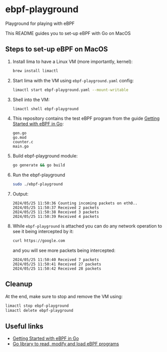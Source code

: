 # ebpf-playground
Playground for playing with eBPF

This README guides you to set-up eBPF with Go on MacOS

## Steps to set-up eBPF on MacOS

1. Install lima to have a Linux VM (more importantly, kernel): 
   ```bash
   brew install limactl
   ```
2. Start lima with the VM using `ebpf-playground.yaml` config:
   ```bash
   limactl start ebpf-playground.yaml --mount-writable
   ```
3. Shell into the VM: 
   ```bash
   limactl shell ebpf-playground
   ```
4. This repository contains the test eBPF program from the guide [Getting Started with eBPF in Go](https://ebpf-go.dev/guides/getting-started/):
   ```text
   gen.go
   go.mod
   counter.c
   main.go
   ```
5. Build ebpf-playground module:
   ```bash
   go generate && go build
   ```
6. Run the ebpf-playground
   ```bash
   sudo ./ebpf-playground
   ```
7. Output:
   ```text
   2024/05/25 11:50:36 Counting incoming packets on eth0..
   2024/05/25 11:50:37 Received 2 packets
   2024/05/25 11:50:38 Received 3 packets
   2024/05/25 11:50:39 Received 4 packets
   ```
8. While `ebpf-playground` is attached you can do any network operation to see it being intercepted by it:
   ```bash
   curl https://google.com
   ```
   and you will see more packets being intercepted:
   ```text
   2024/05/25 11:50:40 Received 7 packets
   2024/05/25 11:50:41 Received 27 packets
   2024/05/25 11:50:42 Received 28 packets
   ```

## Cleanup
At the end, make sure to stop and remove the VM using: 
```bash
limactl stop ebpf-playground
limactl delete ebpf-playground
```

## Useful links
- [Getting Started with eBPF in Go](https://ebpf-go.dev/guides/getting-started/)
- [Go library to read, modify and load eBPF programs](https://github.com/cilium/ebpf)
